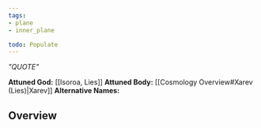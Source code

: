 ```yaml
---
tags:
- plane
- inner_plane

todo: Populate
---
```

*"QUOTE"*

**Attuned God:** [[Isoroa, Lies]]
**Attuned Body:** [[Cosmology Overview#Xarev (Lies)|Xarev]]
**Alternative Names:** 
## Overview
